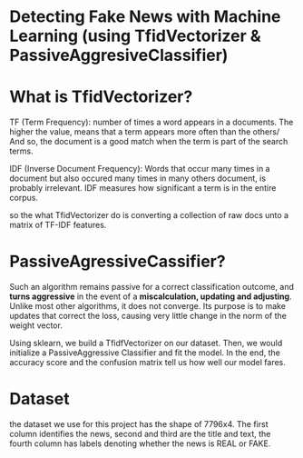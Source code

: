 # Detecting Fake News with Machine Learning (using TfidVectorizer & PassiveAggresiveClassifier)

# What is TfidVectorizer?

TF (Term Frequency): number of times a word appears in a documents. The higher the value, means that a term appears more often than the others/
And so, the document is a good match when the term is part of the search terms.

IDF (Inverse Document Frequency): Words that occur many times in a document but also occured many times in many others document, is probably irrelevant.
IDF measures how significant a term is in the entire corpus.

so the what TfidVectorizer do is converting a collection of raw docs unto a matrix of TF-IDF features.

# PassiveAgressiveCassifier?
Such an algorithm remains passive for a correct classification outcome, and **turns aggressive** in the event of a **miscalculation, updating and adjusting**.
Unlike most other algorithms, it does not converge.
Its purpose is to make updates that correct the loss, causing very little change in the norm of the weight vector.

Using sklearn, we build a TfidfVectorizer on our dataset.
Then, we would initialize a PassiveAggressive Classifier and fit the model.
In the end, the accuracy score and the confusion matrix tell us how well our model fares.

# Dataset
the dataset we use for this project has the shape of 7796x4.
The first column identifies the news, second and third are the title and text, the fourth column has labels denoting whether the news is REAL or FAKE.

